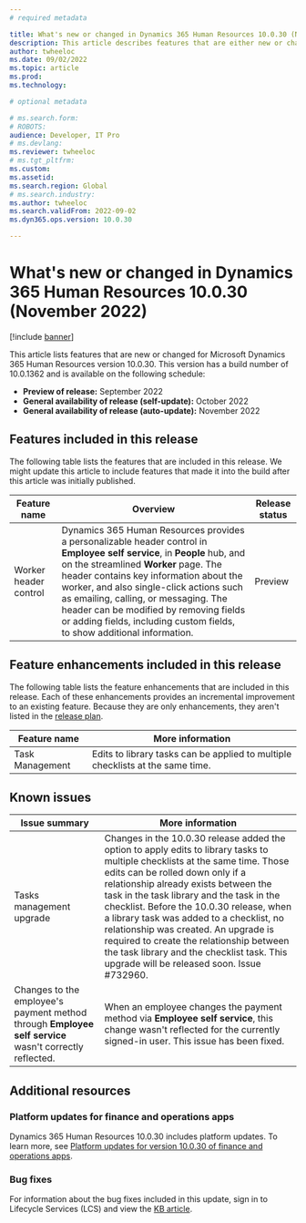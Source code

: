 ```yaml
---
# required metadata

title: What's new or changed in Dynamics 365 Human Resources 10.0.30 (November 2022)
description: This article describes features that are either new or changed in the Microsoft Dynamics 365 Human Resources version 10.0.30 preview release.
author: twheeloc
ms.date: 09/02/2022
ms.topic: article
ms.prod: 
ms.technology: 

# optional metadata

# ms.search.form: 
# ROBOTS: 
audience: Developer, IT Pro
# ms.devlang: 
ms.reviewer: twheeloc
# ms.tgt_pltfrm: 
ms.custom: 
ms.assetid: 
ms.search.region: Global
# ms.search.industry: 
ms.author: twheeloc
ms.search.validFrom: 2022-09-02 
ms.dyn365.ops.version: 10.0.30

---
```


# What's new or changed in Dynamics 365 Human Resources 10.0.30 (November 2022)

[!include [banner](../includes/preview-banner.md)]

This article lists features that are new or changed for Microsoft Dynamics 365 Human Resources version 10.0.30. This version has a build number of 10.0.1362 and is available on the following schedule:

- **Preview of release:** September 2022
- **General availability of release (self-update):** October 2022
- **General availability of release (auto-update):** November 2022

## Features included in this release

The following table lists the features that are included in this release. We might update this article to include features that made it into the build after this 
article was initially published.

| Feature name | Overview | Release status |
|----|----|----|
| Worker header control | Dynamics 365 Human Resources provides a personalizable header control in **Employee self service**, in **People** hub, and on the streamlined **Worker** page. The header contains key information about the worker, and also single-click actions such as emailing, calling, or messaging. The header can be modified by removing fields or adding fields, including custom fields, to show additional information. | Preview |

## Feature enhancements included in this release

The following table lists the feature enhancements that are included in this release. Each of these enhancements provides an incremental improvement to an existing 
feature. Because they are only enhancements, they aren't listed in the [release plan](/dynamics365-release-plan/2021wave2/finance-operations/dynamics365-finance).

| Feature name | More information |
|--------------|------------------|
| Task Management | Edits to library tasks can be applied to multiple checklists at the same time. |

## Known issues

| Issue summary | More information  |
| ---- | ---- | 
| Tasks management upgrade | Changes in the 10.0.30 release added the option to apply edits to library tasks to multiple checklists at the same time. Those edits can be rolled down only if a relationship already exists between the task in the task library and the task in the checklist. Before the 10.0.30 release, when a library task was added to a checklist, no relationship was created. An upgrade is required to create the relationship between the task library and the checklist task. This upgrade will be released soon. Issue #732960. |
| Changes to the employee's payment method through **Employee self service** wasn't correctly reflected. | When an employee changes the payment method via **Employee self service**, this change wasn't reflected for the currently signed-in user. This issue has been fixed. |

## Additional resources

### Platform updates for finance and operations apps

Dynamics 365 Human Resources 10.0.30 includes platform updates. To learn more, see [Platform updates for version 10.0.30 of finance and operations apps](../../fin-ops-core/dev-itpro/get-started/whats-new-platform-updates-10-0-30.md).

### Bug fixes

For information about the bug fixes included in this update, sign in to Lifecycle Services (LCS) and view the [KB article](https://fix.lcs.dynamics.com/Issue/Details?bugId=745468).

